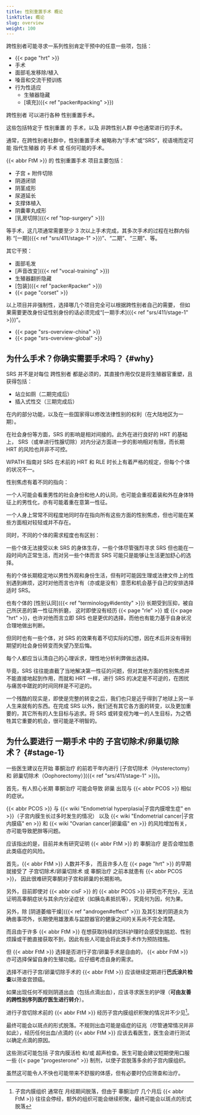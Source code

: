 ```yaml
---
title: 性别重置手术 概论
linkTitle: 概论
slug: overview
weight: 100
---
```


跨性别者可能寻求一系列性别肯定干预中的任意一些项，包括：

- {{< page "hrt" >}}
- 手术
- 面部毛发移除/植入
- 嗓音和交流干预训练
- 行为性适应
  - 生殖器隐藏
  - [填充]({{< ref "packer#packing" >}})

跨性别者 可以进行各种 性别重置手术。

这些包括特定于 性别重置 的 手术，以及 非跨性别人群 中也通常进行的手术。

通常，在跨性别者社群中，性别重置手术 被略称为“手术”或“SRS”，视语境而定可能 指代生殖器 的 手术 或 任何可能的手术。

{{< abbr FtM >}} 的 性别重置手术 项目主要包括：

- 子宫 + 附件切除
- 阴道闭锁
- 阴茎成形
- 尿道延长
- 支撑体植入
- 阴囊睾丸成形
- [乳房切除]({{< ref "top-surgery" >}})

等手术，这几项通常需要至少 3 次以上手术完成，其多次手术的过程在社群内俗称 “[一期]({{< ref "srs/411/stage-1" >}})”、“二期”、“三期”、等。

其它干预：

- 面部毛发
- [声音改变]({{< ref "vocal-training" >}})
- 生殖器翻折隐藏
- [包装]({{< ref "packer#packer" >}})
- {{< page "corset" >}}

以上项目并非强制性，选择哪几个项目完全可以根据跨性别者自己的需要，
但如果需要更改身份证性别身份的话必须完成“[一期手术]({{< ref "srs/411/stage-1" >}})”。

- {{< page "srs-overview-china" >}}
- {{< page "srs-overview-global" >}}

## 为什么手术？你确实需要手术吗？ {#why}

SRS 并不是对每位 跨性别者 都是必须的，其直接作用仅仅是将生殖器官重塑，且获得包括：

- 站立如厕（二期完成后）
- 插入式性交（三期完成后）

在内的部分功能，以及在一些国家得以修改法律性别的权利（在大陆地区为一期）。

在社会身份等方面，SRS 的影响是相对间接的。此外在进行良好的 HRT 的基础上，
SRS（或单进行性腺切除）对内分泌方面进一步的影响相对有限，而长期 HRT 的风险也并非不可控。

WPATH 指南对 SRS 在术前的 HRT 和 RLE 时长上有着严格的规定，但每个个体的状况不一。

性别焦虑有着不同的指向：

一个人可能会看重男性的社会身份和他人的认同，也可能会重视着装和外在身体特征上的男性化，亦有可能着重在意第一性征。

一个人身上常常不同程度地同时存在指向所有这些方面的性别焦虑，但也可能在某些方面相对较轻或并不存在。

同时，不同的个体的需求程度也有区别：

一些个体无法接受以未 SRS 的身体生存，一些个体尽管强烈寻求 SRS 但也能在一段时间内正常生活，而对另一些个体而言 SRS 可能只是能够让生活更加舒心的选择。

有的个体长期稳定地以男性外观和身份生活，但有时可能因生理或法律文件上的性别遇到麻烦，这时对他而言也许有（亦或是没有）意愿和机会基于自己的安排选择适时 SRS。

也有个体的 [性别认同]({{< ref "terminology#identity" >}}) 长期受到压抑，被自己所厌恶的第一性征所折磨，
这时即使没有经历 {{< page "rle" >}} 或 {{< page "hrt" >}}，也许对他而言立即 SRS 也是更优的选择，而他也有能力基于自身状况合理地做出判断。

但同时也有一些个体，对 SRS 的效果有着不切实际的幻想，因在术后并没有得到期望的社会身份转变而失望乃至后悔。

每个人都应当认清自己的心理诉求，理性地分析利弊做出选择。

毕竟，SRS 往往能直截了当地解决第一性征的问题，但对其他方面的性别焦虑并不能直接地起到作用，而就和 HRT 一样，进行 SRS 的决定是不可逆的，在困扰与痛苦中蹉跎的时间同样是不可逆的。

一个残酷的现实是，即使是完整的转变之后，我们也只是近乎得到了地球上另一半人生来就有的东西。在完成 SRS 以外，我们还有其它各方面的转变，以及更加重要的，其它所有的人生目标与追求。将 SRS 或转变视为唯一的人生目标，为之牺牲其它重要的机会，很可能是不明智的。

## 为什么要进行 一期手术 中的 子宫切除术/卵巢切除术？ {#stage-1}

一些医生建议在开始 睾酮治疗 的前若干年内进行 [子宫切除术（Hysterectomy） 和 卵巢切除术（Oophorectomy）]({{< ref "srs/411/stage-1" >}})。

首先，有人担心长期 睾酮治疗 可能会导致 卵巢 出现与 {{< abbr PCOS >}} 相似的症状。

{{< abbr PCOS >}}
与 {{< wiki "Endometrial hyperplasia|子宫内膜增生症" en >}}（子宫内膜生长过多时发生的情况）
以及 {{< wiki "Endometrial cancer|子宫内膜癌" en >}}
和 {{< wiki "Ovarian cancer|卵巢癌" en >}}
的风险增加有关，亦可能导致肥胖等问题。

应该指出的是，目前并未有研究证明 {{< abbr FtM >}} 的 睾酮治疗 是否会增加患此类癌症的风险。

首先，{{< abbr FtM >}} 人数并不多，
而且许多人在 {{< page "hrt" >}}
的早期就接受了 子宫切除术/卵巢切除术
或 睾酮治疗 之前本就患有 {{< abbr PCOS >}}，
因此很难研究睾酮对子宫和卵巢的长期影响。

另外，目前即使对 {{< abbr cisF >}} 的 {{< abbr PCOS >}} 研究也不充分，无法证明高睾酮症状与其余内分泌症状（如胰岛素抵抗等），究竟何为因，何为果。

另外，除 [阴道萎缩干燥]({{< ref "androgen#effect" >}}) 及其引发的阴道炎为确凿事项外，长期使用雄激素与盆腔器官的健康之间的关系尚不完全清楚。

而且由于许多 {{< abbr FtM >}} 在想获取持续的妇科护理时会感受到尴尬、性别烦躁或干脆直接获取不到，因此有些人可能会将此类手术作为预防措施。

但 {{< abbr FtM >}} 选择是否进行子宫/卵巢手术是自由的， {{< abbr FtM >}} 亦可选择保留自身的生殖功能。应仔细考虑自身的需求。

选择不进行子宫/卵巢切除手术的 {{< abbr FtM >}} 应该继续定期进行**巴氏涂片检查**以筛查宫颈癌。

如果出现任何不规则阴道出血（包括点滴出血），应该寻求医生的护理（**可由友善的跨性别序列医疗医生进行转介**）。

进行子宫切除术前的 {{< abbr FtM >}} 经历子宫内膜组织积聚的情况并不少见[^1]。

[^1]: 子宫内膜组织 通常在 月经期间脱落，但由于 睾酮治疗 几个月后 {{< abbr FtM >}} 往往会停经，额外的组织可能会继续积聚，最终可能会以斑点的形式脱落

最终可能会以斑点的形式脱落。不规则出血可能是癌症的征兆（尽管通常情况并非如此），经历任何出血/点滴的 {{< abbr FtM >}} 应该去看医生，医生会进行测试以确定点滴的原因。

这些测试可能包括 子宫内膜活检 和/或 超声检查。医生可能会建议短期使用口服一些 {{< page "progesterone" >}} 制剂，以使子宫脱落多余的子宫内膜组织。

虽然这可能令人不快也可能带来不舒服的体感，但有必要时仍应筛查和治疗。
